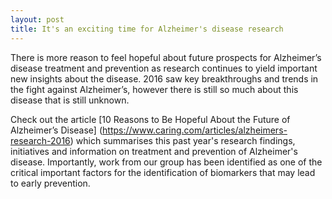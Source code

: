 ```yaml
---
layout: post
title: It's an exciting time for Alzheimer's disease research
---
```


There is more reason to feel hopeful about future prospects for Alzheimer’s disease treatment and prevention as research continues to yield important new insights about the disease. 2016 saw key breakthroughs and trends in the fight against Alzheimer’s, however there is still so much about this disease that is still unknown.

Check out the article [10 Reasons to Be Hopeful About the Future of Alzheimer’s Disease] (https://www.caring.com/articles/alzheimers-research-2016) which summarises this past year's research findings, initiatives and information on treatment and prevention of Alzheimer's disease. Importantly, work from our group has been identified as one of the critical important factors for the identification of biomarkers that may lead to early prevention.
